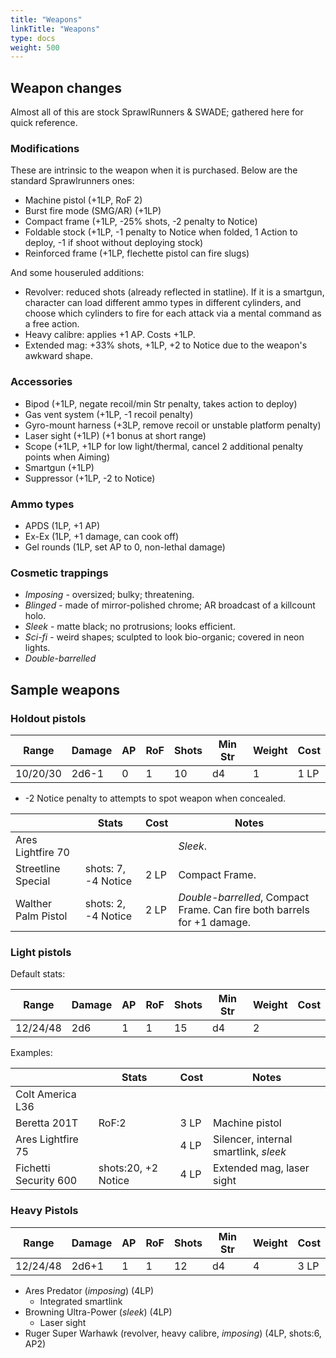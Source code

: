 ```yaml
---
title: "Weapons"
linkTitle: "Weapons"
type: docs
weight: 500
---
```


## Weapon changes

Almost all of this are stock SprawlRunners & SWADE; gathered here for quick reference.

### Modifications

These are intrinsic to the weapon when it is purchased. Below are the standard Sprawlrunners ones:

* Machine pistol (+1LP, RoF 2)
* Burst fire mode (SMG/AR) (+1LP)
* Compact frame (+1LP, -25% shots, -2 penalty to Notice)
* Foldable stock (+1LP, -1 penalty to Notice when folded, 1 Action to deploy, -1 if shoot without deploying stock)
* Reinforced frame (+1LP, flechette pistol can fire slugs)

And some houseruled additions:

* Revolver: reduced shots (already reflected in statline). If it is a smartgun, character can load different ammo types in different cylinders, and choose which cylinders to fire for each attack via a mental command as a free action.
* Heavy calibre: applies +1 AP. Costs +1LP.
* Extended mag: +33% shots, +1LP, +2 to Notice due to the weapon's awkward shape.

### Accessories

* Bipod (+1LP, negate recoil/min Str penalty, takes action to deploy)
* Gas vent system (+1LP, -1 recoil penalty)
* Gyro-mount harness (+3LP, remove recoil or unstable platform penalty)
* Laser sight (+1LP) (+1 bonus at short range)
* Scope (+1LP, +1LP for low light/thermal, cancel 2 additional penalty points when Aiming)
* Smartgun (+1LP)
* Suppressor (+1LP, -2 to Notice)

### Ammo types

* APDS (1LP, +1 AP)
* Ex-Ex (1LP, +1 damage, can cook off)
* Gel rounds (1LP, set AP to 0, non-lethal damage)

### Cosmetic trappings

* *Imposing* - oversized; bulky; threatening.
* *Blinged* - made of mirror-polished chrome; AR broadcast of a killcount holo.
* *Sleek* - matte black; no protrusions; looks efficient.
* *Sci-fi* - weird shapes; sculpted to look bio-organic; covered in neon lights.
* *Double-barrelled*

## Sample weapons

### Holdout pistols

| Range    | Damage | AP | RoF | Shots | Min Str | Weight | Cost |
|----------|--------|----|-----|-------|---------|--------|------|
| 10/20/30 | 2d6-1  | 0  | 1   | 10    | d4      | 1      | 1 LP  |

* -2 Notice penalty to attempts to spot weapon when concealed.

|                                          | Stats               | Cost | Notes                                              |
|------------------------------------------|---------------------|------|----------------------------------------------------|
| Ares Lightfire 70              |                     |      | *Sleek*.                                                   |
| Streetline Special                       | shots: 7, -4 Notice | 2 LP | Compact Frame.                                     |
| Walther Palm Pistol | shots: 2, -4 Notice | 2 LP | *Double-barrelled*, Compact Frame. Can fire both barrels for +1 damage. |

### Light pistols

Default stats:

| Range    | Damage | AP | RoF | Shots | Min Str | Weight | Cost |
|----------|--------|----|-----|-------|---------|--------|------|
| 12/24/48 | 2d6    | 1  | 1   | 15    | d4      | 2      | 

Examples:

|  | Stats | Cost | Notes |
|--|--|--|--|
| Colt America L36 | | | |
| Beretta 201T | RoF:2 | 3 LP | Machine pistol |
| Ares Lightfire 75 | | 4 LP | Silencer, internal smartlink, *sleek* |
| Fichetti Security 600 | shots:20, +2 Notice | 4 LP | Extended mag, laser sight |

### Heavy Pistols

| Range    | Damage | AP | RoF | Shots | Min Str | Weight | Cost |
|----------|--------|----|-----|-------|---------|--------|------|
| 12/24/48 | 2d6+1  | 1  | 1   | 12    | d4      | 4      | 3 LP  |


* Ares Predator (*imposing*) (4LP)
	* Integrated smartlink
* Browning Ultra-Power (*sleek*) (4LP)
	* Laser sight
* Ruger Super Warhawk (revolver, heavy calibre, *imposing*) (4LP, shots:6, AP2)

